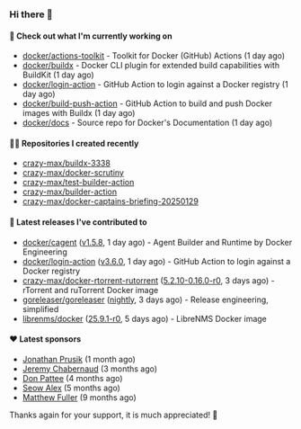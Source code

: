 ### Hi there 👋

#### 👷 Check out what I'm currently working on

- [docker/actions-toolkit](https://github.com/docker/actions-toolkit) - Toolkit for Docker (GitHub) Actions (1 day ago)
- [docker/buildx](https://github.com/docker/buildx) - Docker CLI plugin for extended build capabilities with BuildKit (1 day ago)
- [docker/login-action](https://github.com/docker/login-action) - GitHub Action to login against a Docker registry (1 day ago)
- [docker/build-push-action](https://github.com/docker/build-push-action) - GitHub Action to build and push Docker images with Buildx (1 day ago)
- [docker/docs](https://github.com/docker/docs) - Source repo for Docker&#39;s Documentation (1 day ago)

#### 👨‍💻 Repositories I created recently

- [crazy-max/buildx-3338](https://github.com/crazy-max/buildx-3338)
- [crazy-max/docker-scrutiny](https://github.com/crazy-max/docker-scrutiny)
- [crazy-max/test-builder-action](https://github.com/crazy-max/test-builder-action)
- [crazy-max/builder-action](https://github.com/crazy-max/builder-action)
- [crazy-max/docker-captains-briefing-20250129](https://github.com/crazy-max/docker-captains-briefing-20250129)

#### 🚀 Latest releases I've contributed to

- [docker/cagent](https://github.com/docker/cagent) ([v1.5.8](https://github.com/docker/cagent/releases/tag/v1.5.8), 1 day ago) - Agent Builder and Runtime by Docker Engineering
- [docker/login-action](https://github.com/docker/login-action) ([v3.6.0](https://github.com/docker/login-action/releases/tag/v3.6.0), 1 day ago) - GitHub Action to login against a Docker registry
- [crazy-max/docker-rtorrent-rutorrent](https://github.com/crazy-max/docker-rtorrent-rutorrent) ([5.2.10-0.16.0-r0](https://github.com/crazy-max/docker-rtorrent-rutorrent/releases/tag/5.2.10-0.16.0-r0), 3 days ago) - rTorrent and ruTorrent Docker image
- [goreleaser/goreleaser](https://github.com/goreleaser/goreleaser) ([nightly](https://github.com/goreleaser/goreleaser/releases/tag/nightly), 3 days ago) - Release engineering, simplified
- [librenms/docker](https://github.com/librenms/docker) ([25.9.1-r0](https://github.com/librenms/docker/releases/tag/25.9.1-r0), 5 days ago) - LibreNMS Docker image

#### ❤️ Latest sponsors
- [Jonathan Prusik](https://github.com/jprusik) (1 month ago)
- [Jeremy Chabernaud](https://github.com/djerfy) (3 months ago)
- [Don Pattee](https://github.com/DPattee) (4 months ago)
- [Seow Alex](https://github.com/seowalex) (5 months ago)
- [Matthew Fuller](https://github.com/mathematics333) (9 months ago)

Thanks again for your support, it is much appreciated! 🙏
